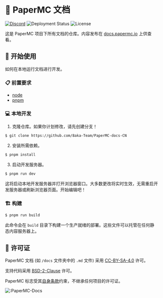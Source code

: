 # 📖 PaperMC 文档

[![Discord](https://img.shields.io/discord/289587909051416579.svg?label=&logo=discord&logoColor=ffffff&color=7389D8&labelColor=6A7EC2)](https://discord.gg/papermc) ![Deployment Status](https://img.shields.io/github/deployments/PaperMC/docs/production?label=deployment&logo=github) ![License](https://img.shields.io/github/license/PaperMC/docs)

这是 PaperMC 项目下所有文档的仓库。内容发布在 [docs.papermc.io](https://docs.papermc.io) 上供查看。

## 🚀 开始使用

如何在本地运行文档进行开发。

### 📋 前置要求

- [node](https://nodejs.org)
- [pnpm](https://pnpm.io/installation)

### 💻 本地开发

1. 克隆仓库。如果你计划修改，请先创建分支！

```bash
$ git clone https://github.com/8aka-Team/PaperMC-docs-CN
```

2. 安装所需依赖。

```bash
$ pnpm install
```

3. 启动开发服务器。

```bash
$ pnpm run dev
```

这将启动本地开发服务器并打开浏览器窗口。大多数更改将实时生效，无需重启开发服务器或刷新浏览器页面。开始编辑吧！

### 🏗️ 构建

```bash
$ pnpm run build
```

此命令会在 `build` 目录下构建一个生产就绪的部署。这些文件可以托管在任何静态内容服务器上。

## 📄 许可证

PaperMC 文档 (如 `/docs` 文件夹中的 `.md` 文件) 采用 [CC-BY-SA-4.0](https://github.com/8aka-Team/PaperMC-docs-CN/blob/main/LICENSE-docs) 许可。

支持代码采用 [BSD-2-Clause](https://github.com/8aka-Team/PaperMC-docs-CN/blob/main/LICENSE) 许可。

PaperMC 标志受其[自身条款](https://docs.papermc.io/misc/assets)约束，不继承任何项目的许可证。

![:PaperMC-Docs](https://count.kjchmc.cn/get/@:PaperMC-Docs)

